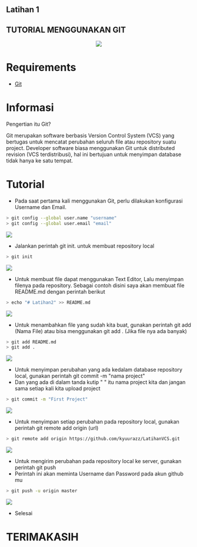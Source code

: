 ## Latihan 1
## TUTORIAL MENGGUNAKAN GIT

<p align="center">
 <img src="https://user-images.githubusercontent.com/92713510/137738729-7baeb34d-e472-4485-8c70-6ee9d4bfa1fd.gif"/>
</p>

# Requirements
- [Git](https://git-scm.com/download)

# Informasi
Pengertian itu Git?
<p>
Git merupakan software berbasis Version Control System (VCS) yang bertugas untuk mencatat perubahan seluruh file atau repository suatu project. Developer software biasa menggunakan Git untuk distributed revision (VCS terdistribusi), hal ini bertujuan untuk menyimpan database tidak hanya ke satu tempat.
</p>

# Tutorial
- Pada saat pertama kali menggunakan Git, perlu dilakukan konfigurasi
Username dan Email.
```bash
> git config --global user.name "username"
> git config --global user.email "email"
```
<img src="https://user-images.githubusercontent.com/92713510/137739987-ed54a98e-e765-43d9-ad1f-e30a017361ae.png">

- Jalankan perintah git init. untuk membuat repository local
```bash
> git init
```
<img src="https://user-images.githubusercontent.com/92713510/137740137-8c9bc7b3-dfa8-491b-9c03-335949d60edc.png">

- Untuk membuat file dapat menggunakan Text Editor, Lalu menyimpan
filenya pada repository. Sebagai contoh disini saya akan membuat file README.md dengan perintah berikut
```bash
> echo "# Latihan2" >> README.md
```
<img src="https://user-images.githubusercontent.com/92713510/137740279-db41107e-1e22-4142-ac4d-f969b924aef5.png">

- Untuk menambahkan file yang sudah kita buat, gunakan perintah git add (Nama File) atau bisa menggunakan git add . (Jika file nya ada banyak)
```bash
> git add README.md
> git add .
```
<img src="https://user-images.githubusercontent.com/92713510/137740500-3422f50d-5979-4ef0-a500-8dd6f41d3f10.png">

- Untuk menyimpan perubahan yang ada kedalam database repository
local, gunakan perintah git commit -m "nama project"
- Dan yang ada di dalam tanda kutip " " itu nama project kita dan jangan sama setiap kali kita upload project
```bash
> git commit -m "First Project"
```
<img src="https://user-images.githubusercontent.com/92713510/137740720-4e78dee4-d78c-4722-a478-21bf3049b248.png">

- Untuk menyimpan setiap perubahan pada repository local, gunakan perintah git remote add origin (url)
```bash
> git remote add origin https://github.com/kyuurazz/LatihanVCS.git
```
<img src="https://user-images.githubusercontent.com/92713510/137741175-f34678f0-804e-4b85-b679-c611df65f901.png">

- Untuk mengirim perubahan pada repository local ke server, gunakan perintah git push
- Perintah ini akan meminta Username dan Password pada akun github mu
```bash
> git push -u origin master
```
<img src="https://user-images.githubusercontent.com/92713510/137741523-70b69118-f472-45ea-89df-f5509e458fdd.png">

- Selesai

# TERIMAKASIH
